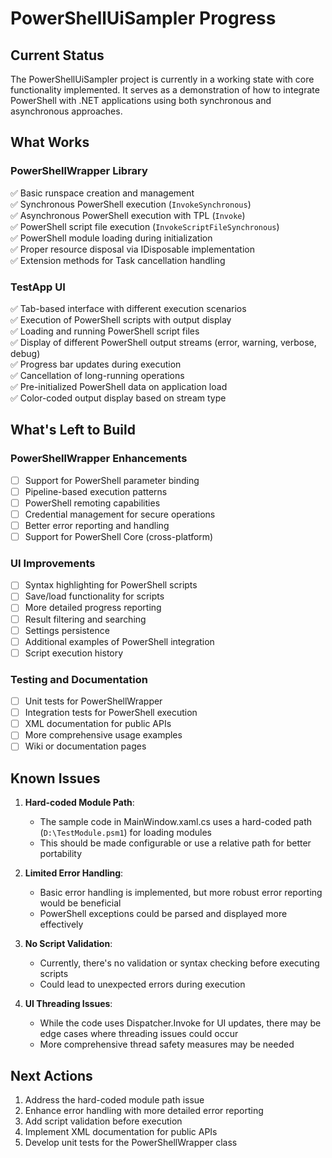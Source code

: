 # PowerShellUiSampler Progress

## Current Status
The PowerShellUiSampler project is currently in a working state with core functionality implemented. It serves as a demonstration of how to integrate PowerShell with .NET applications using both synchronous and asynchronous approaches.

## What Works

### PowerShellWrapper Library
✅ Basic runspace creation and management  
✅ Synchronous PowerShell execution (`InvokeSynchronous`)  
✅ Asynchronous PowerShell execution with TPL (`Invoke`)  
✅ PowerShell script file execution (`InvokeScriptFileSynchronous`)  
✅ PowerShell module loading during initialization  
✅ Proper resource disposal via IDisposable implementation  
✅ Extension methods for Task cancellation handling  

### TestApp UI
✅ Tab-based interface with different execution scenarios  
✅ Execution of PowerShell scripts with output display  
✅ Loading and running PowerShell script files  
✅ Display of different PowerShell output streams (error, warning, verbose, debug)  
✅ Progress bar updates during execution  
✅ Cancellation of long-running operations  
✅ Pre-initialized PowerShell data on application load  
✅ Color-coded output display based on stream type  

## What's Left to Build

### PowerShellWrapper Enhancements
- [ ] Support for PowerShell parameter binding
- [ ] Pipeline-based execution patterns
- [ ] PowerShell remoting capabilities
- [ ] Credential management for secure operations
- [ ] Better error reporting and handling
- [ ] Support for PowerShell Core (cross-platform)

### UI Improvements
- [ ] Syntax highlighting for PowerShell scripts
- [ ] Save/load functionality for scripts
- [ ] More detailed progress reporting
- [ ] Result filtering and searching
- [ ] Settings persistence
- [ ] Additional examples of PowerShell integration
- [ ] Script execution history

### Testing and Documentation
- [ ] Unit tests for PowerShellWrapper
- [ ] Integration tests for PowerShell execution
- [ ] XML documentation for public APIs
- [ ] More comprehensive usage examples
- [ ] Wiki or documentation pages

## Known Issues

1. **Hard-coded Module Path**:
   - The sample code in MainWindow.xaml.cs uses a hard-coded path (`D:\TestModule.psm1`) for loading modules
   - This should be made configurable or use a relative path for better portability

2. **Limited Error Handling**:
   - Basic error handling is implemented, but more robust error reporting would be beneficial
   - PowerShell exceptions could be parsed and displayed more effectively

3. **No Script Validation**:
   - Currently, there's no validation or syntax checking before executing scripts
   - Could lead to unexpected errors during execution

4. **UI Threading Issues**:
   - While the code uses Dispatcher.Invoke for UI updates, there may be edge cases where threading issues could occur
   - More comprehensive thread safety measures may be needed

## Next Actions

1. Address the hard-coded module path issue
2. Enhance error handling with more detailed error reporting
3. Add script validation before execution
4. Implement XML documentation for public APIs
5. Develop unit tests for the PowerShellWrapper class
